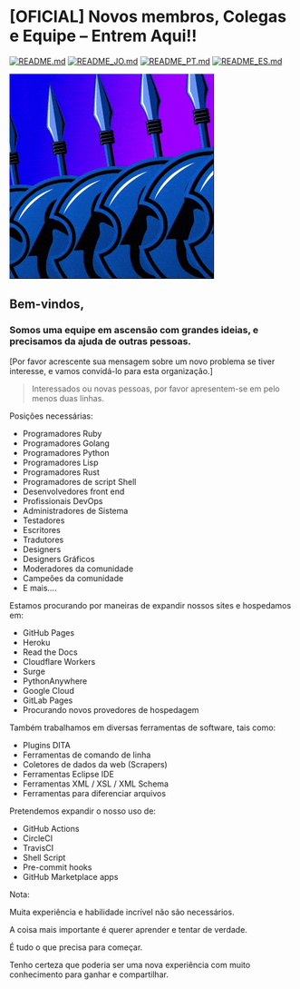 # [OFICIAL] Novos membros, Colegas e Equipe – Entrem Aqui!!

[![README.md](https://img.shields.io/badge/English-up-brightgreen)](README.md)
[![README_JO.md](https://img.shields.io/badge/Arabic-up-brightgreen)](README_JO.md)
[![README_PT.md](https://img.shields.io/badge/Portuguese-up-brightgreen)](README_PT.md)
[![README_ES.md](https://img.shields.io/badge/Spanish-up-brightgreen)](README_ES.md)

![The 400](images/the-400.gif)

## **Bem-vindos**,

### Somos uma equipe em ascensão com grandes ideias, e precisamos da ajuda de outras pessoas.

[Por favor acrescente sua mensagem sobre um novo problema se tiver interesse, e vamos convidá-lo para esta organização.]

> Interessados ou novas pessoas, por favor apresentem-se em pelo menos duas linhas.

Posições necessárias:

- Programadores Ruby
- Programadores Golang
- Programadores Python
- Programadores Lisp
- Programadores Rust
- Programadores de script Shell
- Desenvolvedores front end
- Profissionais DevOps
- Administradores de Sistema
- Testadores
- Escritores
- Tradutores
- Designers
- Designers Gráficos
- Moderadores da comunidade
- Campeões da comunidade
- E mais....

Estamos procurando por maneiras de expandir nossos sites e hospedamos em:

- GitHub Pages
- Heroku
- Read the Docs
- Cloudflare Workers
- Surge
- PythonAnywhere
- Google Cloud
- GitLab Pages
- Procurando novos provedores de hospedagem

Também trabalhamos em diversas ferramentas de software, tais como:

- Plugins DITA
- Ferramentas de comando de linha
- Coletores de dados da web (Scrapers)
- Ferramentas Eclipse IDE
- Ferramentas XML / XSL / XML Schema
- Ferramentas para diferenciar arquivos

Pretendemos expandir o nosso uso de:

- GitHub Actions
- CircleCI
- TravisCI
- Shell Script
- Pre-commit hooks
- GitHub Marketplace apps

Nota:

Muita experiência e habilidade incrível não são necessários.

A coisa mais importante é querer aprender e tentar de verdade.

É tudo o que precisa para começar.

Tenho certeza que poderia ser uma nova experiência com muito conhecimento para ganhar e compartilhar.
